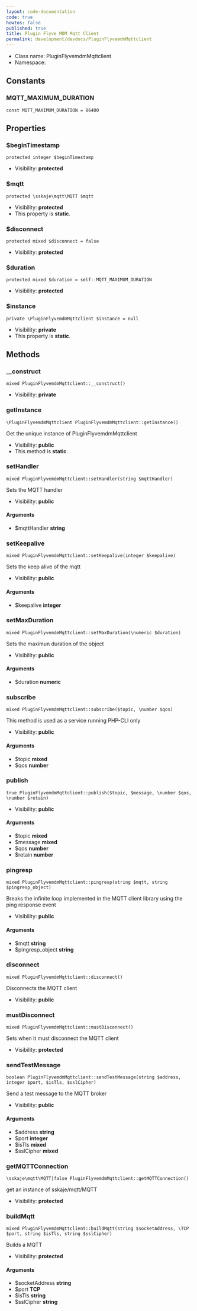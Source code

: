 ```yaml
---
layout: code-documentation
code: true
howtos: false
published: true
title: Plugin Flyve MDM Mqtt Client
permalink: development/devdocs/PluginFlyvemdmMqttclient
---
```


* Class name: PluginFlyvemdmMqttclient
* Namespace:



Constants
----------


### MQTT_MAXIMUM_DURATION

    const MQTT_MAXIMUM_DURATION = 86400





Properties
----------


### $beginTimestamp

    protected integer $beginTimestamp





* Visibility: **protected**


### $mqtt

    protected \sskaje\mqtt\MQTT $mqtt





* Visibility: **protected**
* This property is **static**.


### $disconnect

    protected mixed $disconnect = false





* Visibility: **protected**


### $duration

    protected mixed $duration = self::MQTT_MAXIMUM_DURATION





* Visibility: **protected**


### $instance

    private \PluginFlyvemdmMqttclient $instance = null





* Visibility: **private**
* This property is **static**.


Methods
-------


### __construct

    mixed PluginFlyvemdmMqttclient::__construct()





* Visibility: **private**




### getInstance

    \PluginFlyvemdmMqttclient PluginFlyvemdmMqttclient::getInstance()

Get the unique instance of PluginFlyvemdmMqttclient



* Visibility: **public**
* This method is **static**.




### setHandler

    mixed PluginFlyvemdmMqttclient::setHandler(string $mqttHandler)

Sets the MQTT handler



* Visibility: **public**


#### Arguments
* $mqttHandler **string**



### setKeepalive

    mixed PluginFlyvemdmMqttclient::setKeepalive(integer $keepalive)

Sets the keep alive of the mqtt



* Visibility: **public**


#### Arguments
* $keepalive **integer**



### setMaxDuration

    mixed PluginFlyvemdmMqttclient::setMaxDuration(\numeric $duration)

Sets the maximun duration of the object



* Visibility: **public**


#### Arguments
* $duration **numeric**



### subscribe

    mixed PluginFlyvemdmMqttclient::subscribe($topic, \number $qos)

This method is used as a service running PHP-CLI only



* Visibility: **public**


#### Arguments
* $topic **mixed**
* $qos **number**



### publish

    true PluginFlyvemdmMqttclient::publish($topic, $message, \number $qos, \number $retain)





* Visibility: **public**


#### Arguments
* $topic **mixed**
* $message **mixed**
* $qos **number**
* $retain **number**



### pingresp

    mixed PluginFlyvemdmMqttclient::pingresp(string $mqtt, string $pingresp_object)

Breaks the infinite loop implemented in the MQTT client library using the ping response event



* Visibility: **public**


#### Arguments
* $mqtt **string**
* $pingresp_object **string**



### disconnect

    mixed PluginFlyvemdmMqttclient::disconnect()

Disconnects the MQTT client



* Visibility: **public**




### mustDisconnect

    mixed PluginFlyvemdmMqttclient::mustDisconnect()

Sets when it must disconnect the MQTT client



* Visibility: **protected**




### sendTestMessage

    boolean PluginFlyvemdmMqttclient::sendTestMessage(string $address, integer $port, $isTls, $sslCipher)

Send a test message to the MQTT broker



* Visibility: **public**


#### Arguments
* $address **string**
* $port **integer**
* $isTls **mixed**
* $sslCipher **mixed**



### getMQTTConnection

    \sskaje\mqtt\MQTT|false PluginFlyvemdmMqttclient::getMQTTConnection()

get an instance of sskaje/mqtt/MQTT



* Visibility: **protected**




### buildMqtt

    mixed PluginFlyvemdmMqttclient::buildMqtt(string $socketAddress, \TCP $port, string $isTls, string $sslCipher)

Builds a MQTT



* Visibility: **protected**


#### Arguments
* $socketAddress **string**
* $port **TCP**
* $isTls **string**
* $sslCipher **string**
